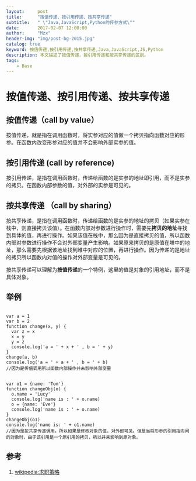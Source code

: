```yaml
---
layout:     post
title:      "按值传递、按引用传递、按共享传递"
subtitle:   " \"Java,JavaScript,Python的传参方式\""
date:       2017-02-07 12:00:00
author:     "Mzx"
header-img: "img/post-bg-2015.jpg"
catalog: true
keyword: 按值传递,按引用传递,按共享传递,Java,JavaScript,JS,Python
description: 本文描述了按值传递，按引用传递和按共享传递的区别。
tags:
    - Base
---
```



# 按值传递、按引用传递、按共享传递  

## 按值传递（**call by value**）    

按值传递，就是指在调用函数时，将实参对应的值做一个拷贝指向函数对应的形参。在函数内改变形参对应的值并不会影响外部实参的值。  

## 按引用传递 (**call by reference**)  

按引用传递，是指在调用函数时，传递给函数的是实参的地址即引用，而不是实参的拷贝。在函数内部参数的值，对外部的实参是可见的。 

## 按共享传递 （**call by sharing**）  

按共享传递，是指在调用函数时，传递给函数的是实参的地址的拷贝（如果实参在栈中，则直接拷贝该值）。在函数内部对参数进行操作时，需要先**拷贝的地址**寻找到具体的值，再进行操作。如果该值在栈中，那么因为是直接拷贝的值，所以函数内部对参数进行操作不会对外部变量产生影响。如果原来拷贝的是原值在堆中的地址，那么需要先根据该地址找到堆中对应的位置，再进行操作。因为传递的是地址的拷贝所以函数内对值的操作对外部变量是可见的。  

按共享传递可以理解为**按值传递**的一个特例，这里的值是对象的引用地址，而不是具体对象。

## 举例  

```

var a = 1
var b = 2
function change(x, y) {
  var z = x
  x = y
  y = z
  console.log('a = ' + x + ' , b = ' + y)
}
change(a, b)
console.log('a = ' + a + ' , b = ' + b)
//因为是传值调用所以函数内部操作并未影响外部变量


var o1 = {name: 'Tom'}
function changeObj(o) {
  o.name = 'Lucy'
  console.log('name is : ' + o.name)
  o = {name: 'Eve'}
  console.log('name is : ' + o.name)
}
changeObj(o1)
console.log('name is: ' + o1.name)
//因为是按共享传递调用。所以如果是修改对象的值，对外部可见。但是当将形参的引用指向闲的对象时，由于该引用是一个原引用的拷贝，所以并未影响到原对象。
```   

## 参考  


1. [wikipedia:求职策略](https://zh.wikipedia.org/wiki/%E6%B1%82%E5%80%BC%E7%AD%96%E7%95%A5)
